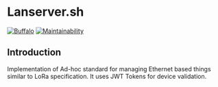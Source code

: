 # Lanserver.sh
[![Buffalo](https://img.shields.io/badge/powered%20by-buffalo-blue.svg?style=flat-square)](http://gobuffalo.io)
[![Maintainability](https://api.codeclimate.com/v1/badges/5db031209d82d7354ae0/maintainability)](https://codeclimate.com/github/I1820/lanserver/maintainability)

## Introduction

Implementation of Ad-hoc standard for managing Ethernet based things similar to LoRa specification.
It uses JWT Tokens for device validation.
